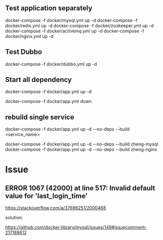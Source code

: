 ## Test application separately

docker-compose -f docker/mysql.yml up -d
docker-compose -f docker/redis.yml up -d
docker-compose -f docker/zookeeper.yml up -d
docker-compose -f docker/activemq.yml up -d
docker-compose -f docker/nginx.yml up -d

## Test Dubbo

docker-compose -f docker/dubbo.yml up -d

## Start all dependency

docker-compose -f docker/app.yml up -d

docker-compose -f docker/app.yml down

## rebuild single service

docker-compose -f docker/app.yml up -d --no-deps --build <service_name>

docker-compose -f docker/app.yml up -d --no-deps --build zheng-mysql
docker-compose -f docker/app.yml up -d --no-deps --build zheng-nginx

# Issue

##  ERROR 1067 (42000) at line 517: Invalid default value for 'last_login_time'

https://stackoverflow.com/a/37696251/2000468

solution:

https://github.com/docker-library/mysql/issues/149#issuecomment-217188612